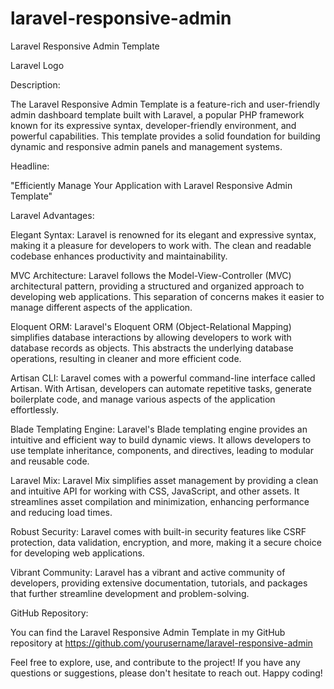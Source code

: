 # laravel-responsive-admin
Laravel Responsive Admin Template

Laravel Logo

Description:

The Laravel Responsive Admin Template is a feature-rich and user-friendly admin dashboard template built with Laravel, a popular PHP framework known for its expressive syntax, developer-friendly environment, and powerful capabilities. This template provides a solid foundation for building dynamic and responsive admin panels and management systems.

Headline:

"Efficiently Manage Your Application with Laravel Responsive Admin Template"

Laravel Advantages:

Elegant Syntax: Laravel is renowned for its elegant and expressive syntax, making it a pleasure for developers to work with. The clean and readable codebase enhances productivity and maintainability.

MVC Architecture: Laravel follows the Model-View-Controller (MVC) architectural pattern, providing a structured and organized approach to developing web applications. This separation of concerns makes it easier to manage different aspects of the application.

Eloquent ORM: Laravel's Eloquent ORM (Object-Relational Mapping) simplifies database interactions by allowing developers to work with database records as objects. This abstracts the underlying database operations, resulting in cleaner and more efficient code.

Artisan CLI: Laravel comes with a powerful command-line interface called Artisan. With Artisan, developers can automate repetitive tasks, generate boilerplate code, and manage various aspects of the application effortlessly.

Blade Templating Engine: Laravel's Blade templating engine provides an intuitive and efficient way to build dynamic views. It allows developers to use template inheritance, components, and directives, leading to modular and reusable code.

Laravel Mix: Laravel Mix simplifies asset management by providing a clean and intuitive API for working with CSS, JavaScript, and other assets. It streamlines asset compilation and minimization, enhancing performance and reducing load times.

Robust Security: Laravel comes with built-in security features like CSRF protection, data validation, encryption, and more, making it a secure choice for developing web applications.

Vibrant Community: Laravel has a vibrant and active community of developers, providing extensive documentation, tutorials, and packages that further streamline development and problem-solving.

GitHub Repository:

You can find the Laravel Responsive Admin Template in my GitHub repository at https://github.com/yourusername/laravel-responsive-admin

Feel free to explore, use, and contribute to the project! If you have any questions or suggestions, please don't hesitate to reach out. Happy coding!
